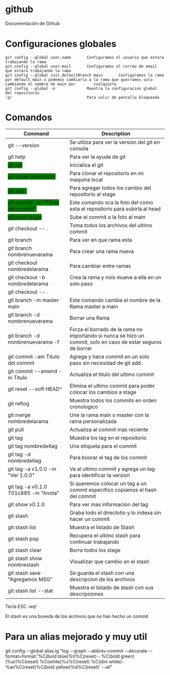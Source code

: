# github
Documentación de Github

# Configuraciones globales

```
git config --global user.name       Configuramos el usuario que estara trabajando la rama
git config --global user.mail       Configuramos el correo de email que estara trabajando la rama
git config --global init.defaultBranch main       Configuramos la rama por default main o podemos cambiarla a la rama que querramos solo cambiando el nombre de main por        cualquiera
git config --global -e              Muestra la configuracion global del repositorio
:q!                                 Para salir de pantalla bloqueada
```

# Comandos

| Command | Description |
| --- | --- |
| git --version | Se utiliza para ver la version del git en consola |
| git help | Para ver la ayuda de git |
| <span style="background-color:green;">git init</span> | Inicializa el git  |                            
| <span style="background-color:green;">git clone urlservidor</span> |             Para clonar el repositorio en mi maquina local | 
|<span style="background-color:green;">git add .</span>|                           Para agregar todos los cambio del repositorio al stage|
|<span style="background-color:green;">git commit -m "Titulo del commit"</span>|   Este comando sca la foto del como esta el repositorio para subirla al head|
|<span style="background-color:green;">git push origin</span>|                     Sube el commit o la foto al main| 
|git checkout -- . |                  Toma todos los archivos del ultimo commit |
|git branch |                         Para ver en que rama esta|
|git branch nombrenuevarama|          Para crear una rama nueva|
|git checkout nombredelarama|         Para cambiar entre ramas|
|git checkout -b nombredelarama |     Crea la rama y nois mueve a ella en un solo paso|
|git checkout -- . |
|git branch -m master main  |         Este comando cambia el nombre de la Rama master a main|
|git branch -d nombrenuevarama|       Borrar una Rama|
|git branch -d nombrenuevarama -f |   Forza el borrado de la rama no importando si nunca se hizo un commit, solo en caso de estar seguros de borrar |
|git commit -am Titulo del commit |   Agrega y hace commit en un solo paso sin necesidad de git add .|
|git commit --amend -m Titulo |       Actualiza el titulo del ultimo commit |
|git reset --soft HEAD^    |          Elimina el ultimo commit para poder colocar los cambios a stage |
|git reflog    |                      Muestra todos los commits en orden cronologico |
|git merge nombredelarama   |         Une la rama main o master con la rama personalizada |
|git pull   |                         Actualiza al commit mas reciente |
|git tag      |                       Muestra los tag en el repositorio |
|git tag nombredeltag      |          Una etiqueta para el commit  |
|git tag -d nombredeltag   |          Para boorar el tag de los commit |
|git tag -a v1.0.0 -m "Ver 1.0.0"  |  Va al ultimo commit y agrega un tag para identificar la version |
|git tag -a v0.1.0 701c885 -m "Anota"| Si queremos colocar un tag a un commit especifico copiamos el hash del commit |
|git show v0.1.0   |                  Para ver mas informacion del tag |
|git stash       |                    Graba todo el directotio y lo indexa sin hacer un commit |
|git stash list  |                    Muestra el listado de Stash |
|git stash pop   |                    Recupera el ultimo stash para continuar trabajando |
|git stash clear |                    Borra todos los stage |
|git stash show nombrestash  |        Visualizar que cambio en el stash |
|git stash save "Agregamos MSG" |     Se guarda el stash con una descripcion de los archivos |
|git stash list --stat  |             Muestra el listado de stash con sus descripciones |

Tecla ESC :wq!




El stash es una boveda de los archivos que no han hecho un commit 

# Para un alias mejorado y muy util

git config --global alias.lg "log --graph --abbrev-commit --decorate --format=format:'%C(bold blue)%h%C(reset) - %C(bold green)(%ar)%C(reset) %C(white)%s%C(reset) %C(dim white)- %an%C(reset)%C(bold yellow)%d%C(reset)' --all"
